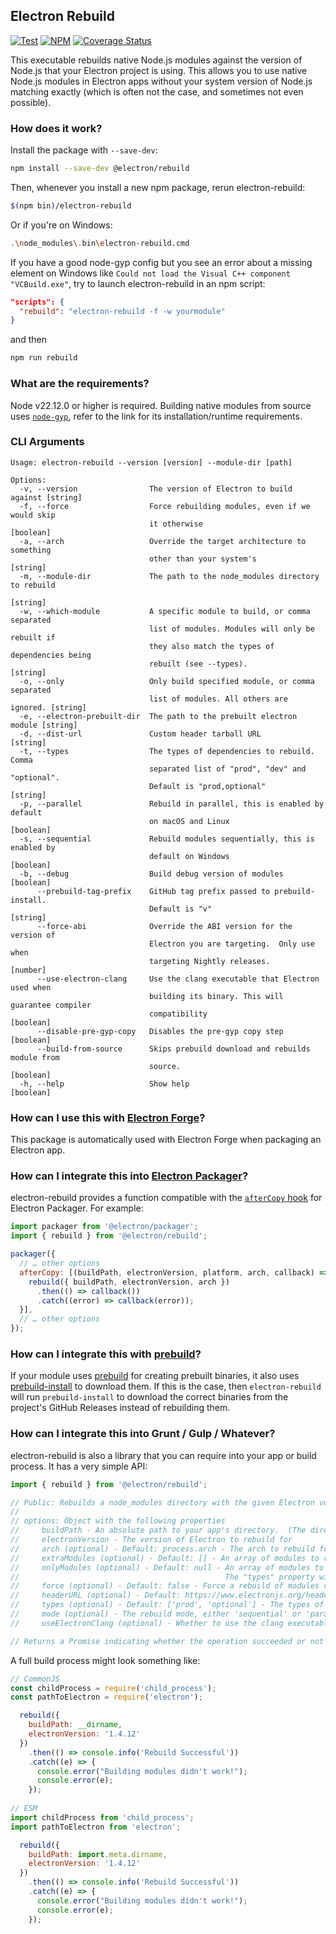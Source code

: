 ## Electron Rebuild

[![Test](https://github.com/electron/rebuild/actions/workflows/test.yml/badge.svg)](https://github.com/electron/rebuild/actions/workflows/test.yml)
[![NPM](https://img.shields.io/npm/v/@electron/rebuild.svg?style=flat)](https://npm.im/@electron/rebuild)
[![Coverage Status](https://codecov.io/gh/electron/rebuild/branch/main/graph/badge.svg)](https://codecov.io/gh/electron/rebuild)

This executable rebuilds native Node.js modules against the version of Node.js
that your Electron project is using. This allows you to use native Node.js
modules in Electron apps without your system version of Node.js matching exactly
(which is often not the case, and sometimes not even possible).

### How does it work?

Install the package with `--save-dev`:

```sh
npm install --save-dev @electron/rebuild
```

Then, whenever you install a new npm package, rerun electron-rebuild:

```sh
$(npm bin)/electron-rebuild
```

Or if you're on Windows:

```sh
.\node_modules\.bin\electron-rebuild.cmd
```
If you have a good node-gyp config but you see an error about a missing element on Windows like `Could not load the Visual C++ component "VCBuild.exe"`, try to launch electron-rebuild in an npm script:

```json
"scripts": {
  "rebuild": "electron-rebuild -f -w yourmodule"
}
```

and then

```sh
npm run rebuild
```

### What are the requirements?

Node v22.12.0 or higher is required. Building native modules from source uses
[`node-gyp`](https://github.com/nodejs/node-gyp#installation), refer to the link for its
installation/runtime requirements.

### CLI Arguments

```
Usage: electron-rebuild --version [version] --module-dir [path]

Options:
  -v, --version                The version of Electron to build against [string]
  -f, --force                  Force rebuilding modules, even if we would skip
                               it otherwise                            [boolean]
  -a, --arch                   Override the target architecture to something
                               other than your system's                 [string]
  -m, --module-dir             The path to the node_modules directory to rebuild
                                                                        [string]
  -w, --which-module           A specific module to build, or comma separated
                               list of modules. Modules will only be rebuilt if
                               they also match the types of dependencies being
                               rebuilt (see --types).                   [string]
  -o, --only                   Only build specified module, or comma separated
                               list of modules. All others are ignored. [string]
  -e, --electron-prebuilt-dir  The path to the prebuilt electron module [string]
  -d, --dist-url               Custom header tarball URL                [string]
  -t, --types                  The types of dependencies to rebuild.  Comma
                               separated list of "prod", "dev" and "optional".
                               Default is "prod,optional"               [string]
  -p, --parallel               Rebuild in parallel, this is enabled by default
                               on macOS and Linux                      [boolean]
  -s, --sequential             Rebuild modules sequentially, this is enabled by
                               default on Windows                      [boolean]
  -b, --debug                  Build debug version of modules          [boolean]
      --prebuild-tag-prefix    GitHub tag prefix passed to prebuild-install.
                               Default is "v"                           [string]
      --force-abi              Override the ABI version for the version of
                               Electron you are targeting.  Only use when
                               targeting Nightly releases.              [number]
      --use-electron-clang     Use the clang executable that Electron used when
                               building its binary. This will guarantee compiler
                               compatibility                           [boolean]
      --disable-pre-gyp-copy   Disables the pre-gyp copy step          [boolean]
      --build-from-source      Skips prebuild download and rebuilds module from
                               source.                                 [boolean]
  -h, --help                   Show help                               [boolean]
```

### How can I use this with [Electron Forge](https://github.com/electron/forge)?

This package is automatically used with Electron Forge when packaging an Electron app.

### How can I integrate this into [Electron Packager](https://github.com/electron/packager)?

electron-rebuild provides a function compatible with the [`afterCopy` hook](https://electron.github.io/packager/main/interfaces/Options.html#afterCopy)
for Electron Packager. For example:

```javascript
import packager from '@electron/packager';
import { rebuild } from '@electron/rebuild';

packager({
  // … other options
  afterCopy: [(buildPath, electronVersion, platform, arch, callback) => {
    rebuild({ buildPath, electronVersion, arch })
      .then(() => callback())
      .catch((error) => callback(error));
  }],
  // … other options
});
```

### How can I integrate this with [prebuild](https://github.com/prebuild/prebuild)?

If your module uses [prebuild](https://github.com/prebuild/prebuild) for creating prebuilt binaries,
it also uses [prebuild-install](https://github.com/prebuild/prebuild-install) to download them. If
this is the case, then `electron-rebuild` will run `prebuild-install` to download the correct
binaries from the project's GitHub Releases instead of rebuilding them.

### How can I integrate this into Grunt / Gulp / Whatever?

electron-rebuild is also a library that you can require into your app or
build process. It has a very simple API:

```javascript
import { rebuild } from '@electron/rebuild';

// Public: Rebuilds a node_modules directory with the given Electron version.
//
// options: Object with the following properties
//     buildPath - An absolute path to your app's directory.  (The directory that contains your node_modules)
//     electronVersion - The version of Electron to rebuild for
//     arch (optional) - Default: process.arch - The arch to rebuild for
//     extraModules (optional) - Default: [] - An array of modules to rebuild as well as the detected modules
//     onlyModules (optional) - Default: null - An array of modules to rebuild, ONLY these module names will be rebuilt.
//                                              The "types" property will be ignored if this option is set.
//     force (optional) - Default: false - Force a rebuild of modules regardless of their current build state
//     headerURL (optional) - Default: https://www.electronjs.org/headers - The URL to download Electron header files from
//     types (optional) - Default: ['prod', 'optional'] - The types of modules to rebuild
//     mode (optional) - The rebuild mode, either 'sequential' or 'parallel' - Default varies per platform (probably shouldn't mess with this one)
//     useElectronClang (optional) - Whether to use the clang executable that Electron used when building its binary. This will guarantee compiler compatibility

// Returns a Promise indicating whether the operation succeeded or not
```

A full build process might look something like:

```javascript
// CommonJS
const childProcess = require('child_process');
const pathToElectron = require('electron');

  rebuild({
    buildPath: __dirname,
    electronVersion: '1.4.12'
  })
    .then(() => console.info('Rebuild Successful'))
    .catch((e) => {
      console.error("Building modules didn't work!");
      console.error(e);
    });
  
// ESM
import childProcess from 'child_process';
import pathToElectron from 'electron';

  rebuild({
    buildPath: import.meta.dirname,
    electronVersion: '1.4.12'
  })
    .then(() => console.info('Rebuild Successful'))
    .catch((e) => {
      console.error("Building modules didn't work!");
      console.error(e);
    });
```
